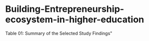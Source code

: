# Building-Entrepreneurship-ecosystem-in-higher-education
Table 01: Summary of the Selected Study Findings"
